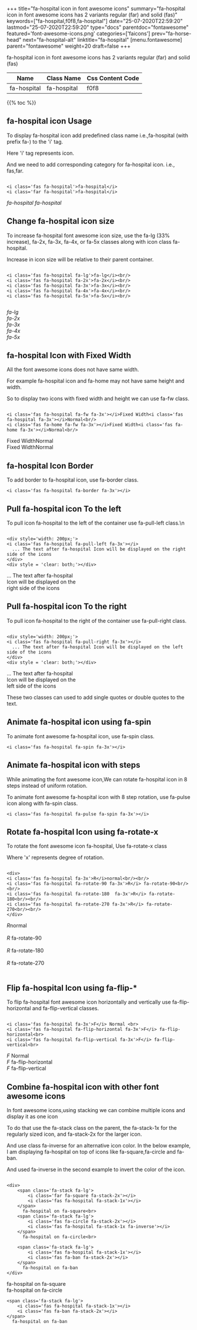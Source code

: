 +++
title="fa-hospital icon in font awesome icons"
summary="fa-hospital icon in font awesome icons has 2 variants regular (far) and solid (fas)"
keywords=["fa-hospital,f0f8,fa-hospital"]
date="25-07-2020T22:59:20"
lastmod="25-07-2020T22:59:20"
type="docs"
parentdoc="fontawesome"
featured='font-awesome-icons.png'
categories=['faicons']
prev="fa-horse-head"
next="fa-hospital-alt"
linktitle="fa-hospital"
[menu.fontawesome]
parent="fontawesome"
weight=20
draft=false
+++


fa-hospital icon in font awesome icons has 2 variants regular (far) and solid (fas)

<div class='table-responsive'><table class='table'><thead><tr><th>Name</th><th>Class Name</th><th>Css Content Code</th></tr></thead><tbody><tr><td>fa-hospital</td><td>fa-hospital</td><td>f0f8</td></tr></tbody></table></div>


{{% toc %}}


## fa-hospital icon Usage

To display fa-hospital icon add predefined class name i.e.,fa-hospital (with prefix fa-) to the 'i' tag.

Here 'i' tag represents icon.

And we need to add corresponding category for fa-hospital icon. i.e., fas,far.


```

<i class='fas fa-hospital'>fa-hospital</i>
<i class='far fa-hospital'>fa-hospital</i>
```

<i class='fas fa-hospital'>fa-hospital</i>
<i class='far fa-hospital'>fa-hospital</i>




## Change fa-hospital icon size
To increase fa-hospital font awesome icon size, use the fa-lg (33% increase), fa-2x, fa-3x, fa-4x, or fa-5x classes along with icon class fa-hospital.

Increase in icon size will be relative to their parent container. 

```

<i class='fas fa-hospital fa-lg'>fa-lg</i><br/>
<i class='fas fa-hospital fa-2x'>fa-2x</i><br/>
<i class='fas fa-hospital fa-3x'>fa-3x</i><br/>
<i class='fas fa-hospital fa-4x'>fa-4x</i><br/>
<i class='fas fa-hospital fa-5x'>fa-5x</i><br/>
            
```

<i class='fas fa-hospital fa-lg'>fa-lg</i><br/>
<i class='fas fa-hospital fa-2x'>fa-2x</i><br/>
<i class='fas fa-hospital fa-3x'>fa-3x</i><br/>
<i class='fas fa-hospital fa-4x'>fa-4x</i><br/>
<i class='fas fa-hospital fa-5x'>fa-5x</i><br/>
            



## fa-hospital Icon with Fixed Width 

All the font awesome icons does not have same width.

For example fa-hospital icon and fa-home may not have same height and width.

So to display two icons with fixed width and height we can use fa-fw class.


```

<i class='fas fa-hospital fa-fw fa-3x'></i>Fixed Width<i class='fas fa-hospital fa-3x'></i>Normal<br/>
<i class='fas fa-home fa-fw fa-3x'></i>Fixed Width<i class='fas fa-home fa-3x'></i>Normal<br/>
```

<i class='fas fa-hospital fa-fw fa-3x'></i>Fixed Width<i class='fas fa-hospital fa-3x'></i>Normal<br/>
<i class='fas fa-home fa-fw fa-3x'></i>Fixed Width<i class='fas fa-home fa-3x'></i>Normal<br/>



## fa-hospital Icon Border 

To add border to fa-hospital icon, use fa-border class.


```
<i class='fas fa-hospital fa-border fa-3x'></i>

```
<i class='fas fa-hospital fa-border fa-3x'></i>





## Pull fa-hospital icon To the left

To pull icon fa-hospital to the left of the container use fa-pull-left class.\n

```

<div style='width: 200px;'>
<i class='fas fa-hospital fa-pull-left fa-3x'></i>
  ... The text after fa-hospital Icon will be displayed on the right side of the icons
</div>
<div style = 'clear: both;'></div>
```

<div style='width: 200px;'>
<i class='fas fa-hospital fa-pull-left fa-3x'></i>
  ... The text after fa-hospital Icon will be displayed on the right side of the icons
</div>
<div style = 'clear: both;'></div>




## Pull fa-hospital icon To the right
To pull icon fa-hospital to the right of the container use fa-pull-right class.

```

<div style='width: 200px;'>
<i class='fas fa-hospital fa-pull-right fa-3x'></i>
  ... The text after fa-hospital Icon will be displayed on the left side of the icons
</div>
<div style = 'clear: both;'></div>
```

<div style='width: 200px;'>
<i class='fas fa-hospital fa-pull-right fa-3x'></i>
  ... The text after fa-hospital Icon will be displayed on the left side of the icons
</div>
<div style = 'clear: both;'></div>

These two classes can used to add single quotes or double quotes to the text.


## Animate fa-hospital icon using fa-spin
To animate font awesome fa-hospital icon, use fa-spin class.

```
<i class='fas fa-hospital fa-spin fa-3x'></i>
```
<i class='fas fa-hospital fa-spin fa-3x'></i>




## Animate fa-hospital icon with steps
While animating the font awesome icon,We can rotate fa-hospital icon in 8 steps instead of uniform rotation.

To animate font awesome fa-hospital icon with 8 step rotation, use fa-pulse icon along with fa-spin class.


```
<i class='fas fa-hospital fa-pulse fa-spin fa-3x'></i>

```
<i class='fas fa-hospital fa-pulse fa-spin fa-3x'></i>





## Rotate fa-hospital Icon using fa-rotate-x
To rotate the font awesome icon fa-hospital, Use fa-rotate-x class

Where 'x' represents degree of rotation.


```

<div>
<i class='fas fa-hospital fa-3x'>R</i>normal<br/><br/>
<i class='fas fa-hospital fa-rotate-90 fa-3x'>R</i> fa-rotate-90<br/><br/> 
<i class='fas fa-hospital fa-rotate-180  fa-3x'>R</i> fa-rotate-180<br/><br/> 
<i class='fas fa-hospital fa-rotate-270 fa-3x'>R</i> fa-rotate-270<br/><br/>
</div>
```

<div>
<i class='fas fa-hospital fa-3x'>R</i>normal<br/><br/>
<i class='fas fa-hospital fa-rotate-90 fa-3x'>R</i> fa-rotate-90<br/><br/> 
<i class='fas fa-hospital fa-rotate-180  fa-3x'>R</i> fa-rotate-180<br/><br/> 
<i class='fas fa-hospital fa-rotate-270 fa-3x'>R</i> fa-rotate-270<br/><br/>
</div>




## Flip fa-hospital Icon using fa-flip-*
To flip fa-hospital font awesome icon horizontally and vertically use fa-flip-horizontal and fa-flip-vertical classes. 

```

<i class='fas fa-hospital fa-3x'>F</i> Normal <br>
<i class='fas fa-hospital fa-flip-horizontal fa-3x'>F</i> fa-flip-horizontal<br>
<i class='fas fa-hospital fa-flip-vertical fa-3x'>F</i> fa-flip-vertical<br>
```

<i class='fas fa-hospital fa-3x'>F</i> Normal <br>
<i class='fas fa-hospital fa-flip-horizontal fa-3x'>F</i> fa-flip-horizontal<br>
<i class='fas fa-hospital fa-flip-vertical fa-3x'>F</i> fa-flip-vertical<br>




## Combine fa-hospital icon with other font awesome icons
In font awesome icons,using stacking we can combine multiple icons and display it as one icon 

To do that use the fa-stack class on the parent, the fa-stack-1x for the regularly sized icon, and fa-stack-2x for the larger icon.

And use class fa-inverse for an alternative icon color. 
In the below example, I am displaying fa-hospital on top of icons like fa-square,fa-circle and fa-ban.

And used fa-inverse in the second example to invert the color of the icon.

```

<div>
    <span class='fa-stack fa-lg'>
        <i class='far fa-square fa-stack-2x'></i>
        <i class='fas fa-hospital fa-stack-1x'></i>
    </span>
      fa-hospital on fa-square<br>
    <span class='fa-stack fa-lg'>
        <i class='fas fa-circle fa-stack-2x'></i>
        <i class='fas fa-hospital fa-stack-1x fa-inverse'></i>
    </span>
      fa-hospital on fa-circle<br>

    <span class='fa-stack fa-lg'>
        <i class='fas fa-hospital fa-stack-1x'></i>
        <i class='fas fa-ban fa-stack-2x'></i>
    </span>
      fa-hospital on fa-ban
</div>
```

<div>
    <span class='fa-stack fa-lg'>
        <i class='far fa-square fa-stack-2x'></i>
        <i class='fas fa-hospital fa-stack-1x'></i>
    </span>
      fa-hospital on fa-square<br>
    <span class='fa-stack fa-lg'>
        <i class='fas fa-circle fa-stack-2x'></i>
        <i class='fas fa-hospital fa-stack-1x fa-inverse'></i>
    </span>
      fa-hospital on fa-circle<br>

    <span class='fa-stack fa-lg'>
        <i class='fas fa-hospital fa-stack-1x'></i>
        <i class='fas fa-ban fa-stack-2x'></i>
    </span>
      fa-hospital on fa-ban
</div>






